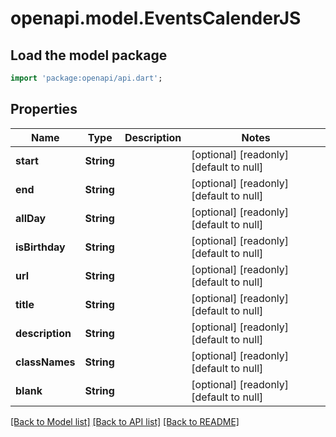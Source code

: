 # openapi.model.EventsCalenderJS

## Load the model package
```dart
import 'package:openapi/api.dart';
```

## Properties
Name | Type | Description | Notes
------------ | ------------- | ------------- | -------------
**start** | **String** |  | [optional] [readonly] [default to null]
**end** | **String** |  | [optional] [readonly] [default to null]
**allDay** | **String** |  | [optional] [readonly] [default to null]
**isBirthday** | **String** |  | [optional] [readonly] [default to null]
**url** | **String** |  | [optional] [readonly] [default to null]
**title** | **String** |  | [optional] [readonly] [default to null]
**description** | **String** |  | [optional] [readonly] [default to null]
**classNames** | **String** |  | [optional] [readonly] [default to null]
**blank** | **String** |  | [optional] [readonly] [default to null]

[[Back to Model list]](../README.md#documentation-for-models) [[Back to API list]](../README.md#documentation-for-api-endpoints) [[Back to README]](../README.md)


